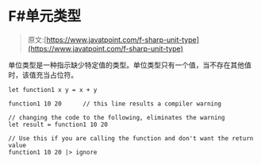 # F#单元类型

> 原文:[https://www.javatpoint.com/f-sharp-unit-type](https://www.javatpoint.com/f-sharp-unit-type)

单位类型是一种指示缺少特定值的类型。单位类型只有一个值，当不存在其他值时，该值充当占位符。

```
let function1 x y = x + y               

function1 10 20      // this line results a compiler warning

// changing the code to the following, eliminates the warning
let result = function1 10 20

// Use this if you are calling the function and don't want the return value
function1 10 20 |> ignore

```